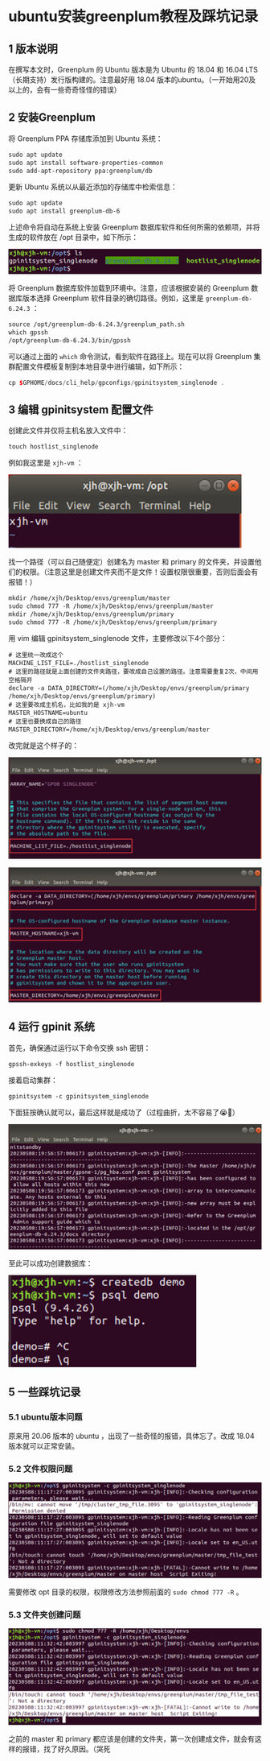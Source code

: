 # ubuntu安装greenplum教程及踩坑记录


## 1 版本说明

在撰写本文时，Greenplum 的 Ubuntu 版本是为 Ubuntu 的 18.04 和 16.04 LTS（长期支持）发行版构建的。注意最好用 18.04 版本的ubuntu。（一开始用20及以上的，会有一些奇奇怪怪的错误）

## 2 安装Greenplum

将 Greenplum PPA 存储库添加到 Ubuntu 系统：

```shell
sudo apt update
sudo apt install software-properties-common
sudo add-apt-repository ppa:greenplum/db
```

更新 Ubuntu 系统以从最近添加的存储库中检索信息：

```shell
sudo apt update
sudo apt install greenplum-db-6
```

上述命令将自动在系统上安装 Greenplum 数据库软件和任何所需的依赖项，并将生成的软件放在 /opt 目录中，如下所示：

![img1](/img/greenplum/1.png)

将 Greenplum 数据库软件加载到环境中。注意，应该根据安装的 Greenplum 数据库版本选择 Greenplum 软件目录的确切路径。例如，这里是 `greenplum-db-6.24.3` ：

```shell
source /opt/greenplum-db-6.24.3/greenplum_path.sh
which gpssh
/opt/greenplum-db-6.24.3/bin/gpssh
```

可以通过上面的 `which` 命令测试，看到软件在路径上。现在可以将 Greenplum 集群配置文件模板复制到本地目录中进行编辑，如下所示：

```c++
cp $GPHOME/docs/cli_help/gpconfigs/gpinitsystem_singlenode .
```

## 3 编辑 gpinitsystem 配置文件

创建此文件并仅将主机名放入文件中：

```shell
touch hostlist_singlenode
```

例如我这里是 `xjh-vm` ：

![img2](/img/greenplum/2.png)

找一个路径（可以自己随便定）创建名为 master 和 primary 的文件夹，并设置他们的权限。（注意这里是创建文件夹而不是文件！设置权限很重要，否则后面会有报错！）

```shell
mkdir /home/xjh/Desktop/envs/greenplum/master
sudo chmod 777 -R /home/xjh/Desktop/envs/greenplum/master
mkdir /home/xjh/Desktop/envs/greenplum/primary
sudo chmod 777 -R /home/xjh/Desktop/envs/greenplum/primary
```

用 vim 编辑 gpinitsystem_singlenode 文件，主要修改以下4个部分：

```shell
# 这里统一改成这个
MACHINE_LIST_FILE=./hostlist_singlenode
# 这里的路径就是上面创建的文件夹路径，要改成自己设置的路径。注意需要重复2次，中间用空格隔开
declare -a DATA_DIRECTORY=(/home/xjh/Desktop/envs/greenplum/primary /home/xjh/Desktop/envs/greenplum/primary)
# 这里要改成主机名，比如我的是 xjh-vm
MASTER_HOSTNAME=ubuntu
# 这里也要换成自己的路径
MASTER_DIRECTORY=/home/xjh/Desktop/envs/greenplum/master
```

改完就是这个样子的：

![img3](/img/greenplum/3.png)

![img4](/img/greenplum/4.png)

## 4 运行 gpinit 系统

首先，确保通过运行以下命令交换 ssh 密钥：

```shell
gpssh-exkeys -f hostlist_singlenode
```

接着启动集群：

```shell
gpinitsystem -c gpinitsystem_singlenode
```

下面狂按确认就可以，最后这样就是成功了（过程曲折，太不容易了😭🤧）

![img5](/img/greenplum/5.png)

至此可以成功创建数据库：

![img6](/img/greenplum/6.png)

## 5 一些踩坑记录

### 5.1 ubuntu版本问题

原来用 20.06 版本的 ubuntu ，出现了一些奇怪的报错，具体忘了。改成 18.04 版本就可以正常安装。

### 5.2 文件权限问题

![img7](/img/greenplum/7.png)

需要修改 opt 目录的权限，权限修改方法参照前面的 `sudo chmod 777 -R` 。

### 5.3 文件夹创建问题

![img8](/img/greenplum/8.png)

之前的 master 和 primary 都应该是创建的文件夹，第一次创建成文件，就会有这样的报错，找了好久原因。（哭死

